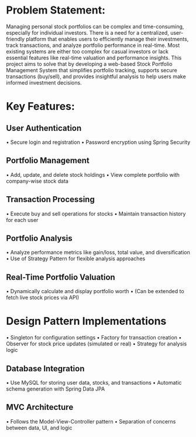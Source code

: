 # Problem Statement:  
Managing personal stock portfolios can be complex and time-consuming, especially for individual investors. There is a need for a centralized, user-friendly platform that enables users to efficiently manage their investments, track transactions, and analyze portfolio performance in real-time. Most existing systems are either too complex for casual investors or lack essential features like real-time valuation and performance insights. 
This project aims to solve that by developing a web-based Stock Portfolio Management System that simplifies portfolio tracking, supports secure transactions (buy/sell), and provides insightful analysis to help users make informed investment decisions. 
 
# Key Features:  
## User Authentication 
•	Secure login and registration 
•	Password encryption using Spring Security 
## Portfolio Management 
•	Add, update, and delete stock holdings 
•	View complete portfolio with company-wise stock data 
## Transaction Processing 
•	Execute buy and sell operations for stocks 
•	Maintain transaction history for each user 
## Portfolio Analysis 
•	Analyze performance metrics like gain/loss, total value, and diversification 
•	Use of Strategy Pattern for flexible analysis approaches 
## Real-Time Portfolio Valuation 
•	Dynamically calculate and display portfolio worth 
•	(Can be extended to fetch live stock prices via API) 
# Design Pattern Implementations 
•	Singleton for configuration settings 
•	Factory for transaction creation 
•	Observer for stock price updates (simulated or real) 
•	Strategy for analysis logic 
## Database Integration 
•	Use MySQL for storing user data, stocks, and transactions 
•	Automatic schema generation with Spring Data JPA 
## MVC Architecture 
•	Follows the Model-View-Controller pattern 
•	Separation of concerns between data, UI, and logic 
